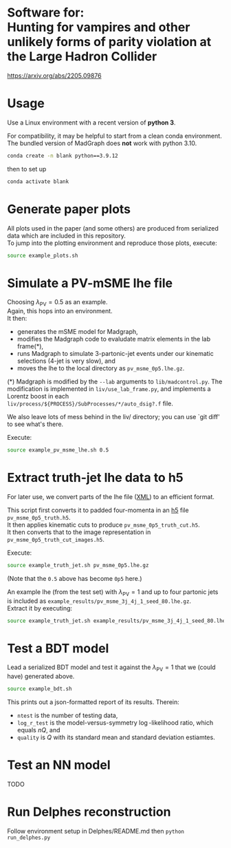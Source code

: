 # Software for:<br>Hunting for vampires and other unlikely forms of parity violation at the Large Hadron Collider
https://arxiv.org/abs/2205.09876

# Usage
Use a Linux environment with a recent version of **python 3**.

For compatibility, it may be helpful to start from a clean conda environment. \
The bundled version of MadGraph does **not** work with python 3.10.
```bash
conda create -n blank python==3.9.12
```
then to set up
```bash
conda activate blank
```


# Generate paper plots
All plots used in the paper (and some others) are produced from serialized data
which are included in this repository. \
To jump into the plotting environment and reproduce those plots, execute:
```bash
source example_plots.sh
```

# Simulate a PV-mSME lhe file
Choosing $\lambda_\textrm{PV} = 0.5$ as an example. \
Again, this hops into an environment. \
It then:
* generates the mSME model for Madgraph,
* modifies the Madgraph code to evaludate matrix elements in the lab frame(*),
* runs Madgraph to simulate 3-partonic-jet events under our kinematic selections (4-jet is very slow), and
* moves the lhe to the local directory as `pv_msme_0p5.lhe.gz`.

(*) Madgraph is modified by the `--lab` arguments to `lib/madcontrol.py`.
The modification is implemented in `liv/use_lab_frame.py`,
and implements a Lorentz boost in each `liv/process/${PROCESS}/SubProcesses/*/auto_dsig?.f` file.

We also leave lots of mess behind in the liv/ directory; you can use `git diff' to see what's there.

Execute:
```bash
source example_pv_msme_lhe.sh 0.5
```

# Extract truth-jet lhe data to h5
For later use, we convert parts of the lhe file
([XML](http://harmful.cat-v.org/software/xml/)) to an efficient format.

This script first converts it to padded four-momenta in an
[h5](http://www.h5py.org/) file `pv_msme_0p5_truth.h5`. \
It then applies kinematic cuts to produce `pv_msme_0p5_truth_cut.h5`. \
It then converts that to the image representation in `pv_msme_0p5_truth_cut_images.h5`.

Execute:
```bash
source example_truth_jet.sh pv_msme_0p5.lhe.gz
```
(Note that the `0.5` above has become `0p5` here.)

An example lhe (from the test set) with $\lambda_\textrm{PV} = 1$ and up to four partonic jets
is included as `example_results/pv_msme_3j_4j_1_seed_80.lhe.gz`. \
Extract it by executing:
```bash
source example_truth_jet.sh example_results/pv_msme_3j_4j_1_seed_80.lhe.gz
```

# Test a BDT model
Lead a serialized BDT model and test it against the $\lambda_\textrm{PV} = 1$
that we (could have) generated above.
```bash
source example_bdt.sh
```
This prints out a json-formatted report of its results.
Therein:
* `ntest` is the number of testing data,
* `log_r_test` is the model-versus-symmetry $\log$-likelihood ratio, which equals $nQ$, and
* `quality` is $Q$ with its standard mean and standard deviation estiamtes.


# Test an NN model
TODO

# Run Delphes reconstruction
Follow environment setup in Delphes/README.md then
```python run_delphes.py```
